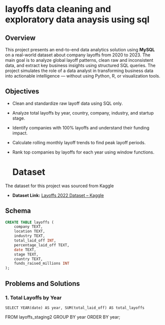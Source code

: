 # layoffs data cleaning and exploratory data anaysis using sql


## Overview

This project presents an end-to-end data analytics solution using **MySQL** on a real-world dataset about company layoffs from 2020 to 2023. The main goal is to analyze global layoff patterns, clean raw and inconsistent data, and extract key business insights using structured SQL queries. The project simulates the role of a data analyst in transforming business data into actionable intelligence — without using Python, R, or visualization tools.

## Objectives

- Clean and standardize raw layoff data using SQL only.
- Analyze total layoffs by year, country, company, industry, and startup stage.
- Identify companies with 100% layoffs and understand their funding impact.
- Calculate rolling monthly layoff trends to find peak layoff periods.
- Rank top companies by layoffs for each year using window functions.

  # Dataset

The dataset for this project was sourced from Kaggle 
- **Dataset Link:** [Layoffs 2022 Dataset – Kaggle](https://www.kaggle.com/datasets/swaptr/layoffs-2022)


## Schema

```sql
CREATE TABLE layoffs (
    company TEXT,
    location TEXT,
    industry TEXT,
    total_laid_off INT,
    percentage_laid_off TEXT,
    date TEXT,
    stage TEXT,
    country TEXT,
    funds_raised_millions INT
);
```
##  Problems and Solutions
### 1. Total Layoffs by Year
    SELECT YEAR(date) AS year, SUM(total_laid_off) AS total_layoffs
FROM layoffs_staging2
GROUP BY year
ORDER BY year;

